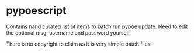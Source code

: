 # pypoescript
Contains hand curated list of items to batch run pypoe update. Need to edit the optional msg, username and password yourself


There is no copyright to claim as it is very simple batch files
